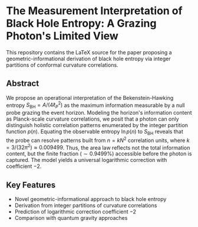 # The Measurement Interpretation of Black Hole Entropy: A Grazing Photon's Limited View

This repository contains the LaTeX source for the paper proposing a geometric-informational derivation of black hole entropy via integer partitions of conformal curvature correlations.

## Abstract
We propose an operational interpretation of the Bekenstein-Hawking entropy $S_{\mathrm{BH}} = A/(4\ell_P^2)$ as the maximum information measurable by a null probe grazing the event horizon. Modeling the horizon's information content as Planck-scale curvature correlations, we posit that a photon can only distinguish holistic correlation patterns enumerated by the integer partition function $p(n)$. Equating the observable entropy $\ln p(n)$ to $S_{\mathrm{BH}}$ reveals that the probe can resolve patterns built from $n = k N^2$ correlation units, where $k = 3/(32\pi^2) \approx 0.009499$. Thus, the area law reflects not the total information content, but the finite fraction ($\sim 0.9499\%$) accessible before the photon is captured. The model yields a universal logarithmic correction with coefficient $-2$.

## Key Features
- Novel geometric-informational approach to black hole entropy
- Derivation from integer partitions of curvature correlations
- Prediction of logarithmic correction coefficient $-2$
- Comparison with quantum gravity approaches
